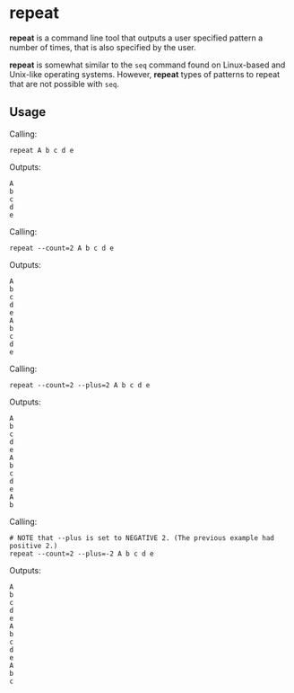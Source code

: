 # repeat

**repeat** is a command line tool that outputs a user specified pattern a number of times, that is also specified by the user.

**repeat** is somewhat similar to the `seq` command found on Linux-based and Unix-like operating systems.
However, **repeat** types of patterns to repeat that are not possible with `seq`.


## Usage
Calling:
```
repeat A b c d e
```
Outputs:
```
A
b
c
d
e
```

Calling:
```
repeat --count=2 A b c d e
```
Outputs:
```
A
b
c
d
e
A
b
c
d
e
```


Calling:
```
repeat --count=2 --plus=2 A b c d e
```
Outputs:
```
A
b
c
d
e
A
b
c
d
e
A
b
```


Calling:
```
# NOTE that --plus is set to NEGATIVE 2. (The previous example had positive 2.)
repeat --count=2 --plus=-2 A b c d e
```
Outputs:
```
A
b
c
d
e
A
b
c
d
e
A
b
c
```


